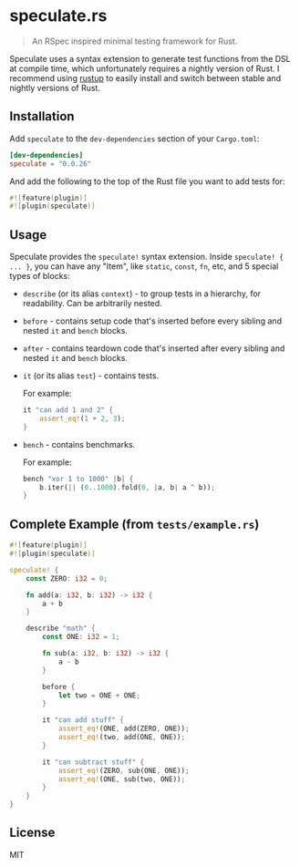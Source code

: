 # speculate.rs

> An RSpec inspired minimal testing framework for Rust.

Speculate uses a syntax extension to generate test functions from the DSL at
compile time, which unfortunately requires a nightly version of Rust. I
recommend using [rustup](https://rustup.rs) to easily install and switch
between stable and nightly versions of Rust.

## Installation

Add `speculate` to the `dev-dependencies` section of your `Cargo.toml`:

```toml
[dev-dependencies]
speculate = "0.0.26"
```

And add the following to the top of the Rust file you want to add tests for:

```rust
#![feature(plugin)]
#![plugin(speculate)]
```

## Usage

Speculate provides the `speculate!` syntax extension.
Inside `speculate! { ... }`, you can have any "Item", like `static`, `const`,
`fn`, etc, and 5 special types of blocks:

* `describe` (or its alias `context`) - to group tests in a hierarchy, for
  readability. Can be arbitrarily nested.

* `before` - contains setup code that's inserted before every sibling and nested
  `it` and `bench` blocks.

* `after` - contains teardown code that's inserted after every sibling and
  nested `it` and `bench` blocks.

* `it` (or its alias `test`) - contains tests.

  For example:

  ```rust
  it "can add 1 and 2" {
      assert_eq!(1 + 2, 3);
  }
  ```

* `bench` - contains benchmarks.

  For example:

  ```rust
  bench "xor 1 to 1000" |b| {
      b.iter(|| (0..1000).fold(0, |a, b| a ^ b));
  }
  ```

## Complete Example (from `tests/example.rs`)

```rust
#![feature(plugin)]
#![plugin(speculate)]

speculate! {
    const ZERO: i32 = 0;

    fn add(a: i32, b: i32) -> i32 {
        a + b
    }

    describe "math" {
        const ONE: i32 = 1;

        fn sub(a: i32, b: i32) -> i32 {
            a - b
        }

        before {
            let two = ONE + ONE;
        }

        it "can add stuff" {
            assert_eq!(ONE, add(ZERO, ONE));
            assert_eq!(two, add(ONE, ONE));
        }

        it "can subtract stuff" {
            assert_eq!(ZERO, sub(ONE, ONE));
            assert_eq!(ONE, sub(two, ONE));
        }
    }
}
```

## License

MIT
